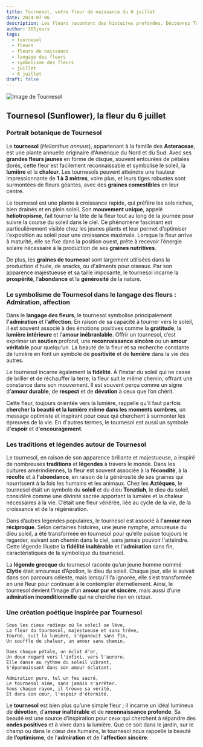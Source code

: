 ```yaml
---
title: Tournesol, votre fleur de naissance du 6 juillet
date: 2024-07-06
description: Les fleurs racontent des histoires profondes. Découvrez Tournesol, votre fleur de naissance du 6 juillet, ses symboles et récits fascinants. Plongez dans sa signification et son langage unique dans l'art floral.
author: 365jours
tags:
  - tournesol
  - fleurs
  - fleurs de naissance
  - langage des fleurs
  - symbolisme des fleurs
  - juillet
  - 6 juillet
draft: false
---
```



![Image de Tournesol](https://cdn.pixabay.com/photo/2022/07/30/14/35/sunflowers-7353922_640.jpg#center)


## Tournesol (Sunflower), la fleur du 6 juillet

### Portrait botanique de Tournesol

Le **tournesol** (_Helianthus annuus_), appartenant à la famille des **Asteraceae**, est une plante annuelle originaire d'Amérique du Nord et du Sud. Avec ses **grandes fleurs jaunes** en forme de disque, souvent entourées de pétales dorés, cette fleur est facilement reconnaissable et symbolise le soleil, la **lumière** et la **chaleur**. Les tournesols peuvent atteindre une hauteur impressionnante de **1 à 3 mètres**, voire plus, et leurs tiges robustes sont surmontées de fleurs géantes, avec des **graines comestibles** en leur centre.

Le tournesol est une plante à croissance rapide, qui préfère les sols riches, bien drainés et en plein soleil. Son **mouvement unique**, appelé **héliotropisme**, fait tourner la tête de la fleur tout au long de la journée pour suivre la course du soleil dans le ciel. Ce phénomène fascinant est particulièrement visible chez les jeunes plants et leur permet d’optimiser l'exposition au soleil pour une croissance maximale. Lorsque la fleur arrive à maturité, elle se fixe dans la position ouest, prête à recevoir l’énergie solaire nécessaire à la production de ses **graines nutritives**.

De plus, les **graines de tournesol** sont largement utilisées dans la production d'huile, de snacks, ou d'aliments pour oiseaux. Par son apparence majestueuse et sa taille imposante, le tournesol incarne la **prospérité**, l’**abondance** et la **générosité** de la nature.

### Le symbolisme de Tournesol dans le langage des fleurs : Admiration, affection

Dans le **langage des fleurs**, le tournesol symbolise principalement **l'admiration** et l'**affection**. En raison de sa capacité à tourner vers le soleil, il est souvent associé à des émotions positives comme la **gratitude**, la **lumière intérieure** et l’**amour inébranlable**. Offrir un tournesol, c’est exprimer un **soutien** profond, une **reconnaissance sincère** ou un **amour véritable** pour quelqu'un. La beauté de la fleur et sa recherche constante de lumière en font un symbole de **positivité** et de **lumière** dans la vie des autres.

Le tournesol incarne également la **fidélité**. À l’instar du soleil qui ne cesse de briller et de réchauffer la terre, la fleur suit le même chemin, offrant une constance dans son mouvement. Il est souvent perçu comme un signe d'**amour durable**, de **respect** et de **dévotion** à ceux que l’on chérit.

Cette fleur, toujours orientée vers la lumière, rappelle qu’il faut parfois **chercher la beauté et la lumière même dans les moments sombres**, un message optimiste et inspirant pour ceux qui cherchent à surmonter les épreuves de la vie. En d'autres termes, le tournesol est aussi un symbole d'**espoir** et d'**encouragement**.

### Les traditions et légendes autour de Tournesol

Le tournesol, en raison de son apparence brillante et majestueuse, a inspiré de nombreuses **traditions** et **légendes** à travers le monde. Dans les cultures amérindiennes, la fleur est souvent associée à la **fécondité**, à la **récolte** et à **l'abondance**, en raison de la générosité de ses graines qui nourrissent à la fois les humains et les animaux. Chez les **Aztèques**, le tournesol était un symbole du **soleil** et du dieu **Tonatiuh**, le dieu du soleil, considéré comme une divinité sacrée apportant la lumière et la chaleur nécessaires à la vie. C’était une fleur vénérée, liée au cycle de la vie, de la croissance et de la régénération.

Dans d’autres légendes populaires, le tournesol est associé à **l'amour non réciproque**. Selon certaines histoires, une jeune nymphe, amoureuse du dieu soleil, a été transformée en tournesol pour qu’elle puisse toujours le regarder, suivant son chemin dans le ciel, sans jamais pouvoir l'atteindre. Cette légende illustre la **fidélité inaltérable** et l’**admiration** sans fin, caractéristiques de la symbolique du tournesol.

La **légende grecque** du tournesol raconte qu’un jeune homme nommé **Clytie** était amoureux d’Apollon, le dieu du soleil. Chaque jour, elle le suivait dans son parcours céleste, mais lorsqu’il l’a ignorée, elle s’est transformée en une fleur pour continuer à le contempler éternellement. Ainsi, le tournesol devient l’image d’un **amour pur et sincère**, mais aussi d’une **admiration inconditionnelle** qui ne cherche rien en retour.

### Une création poétique inspirée par Tournesol

```
Sous les cieux radieux où le soleil se lève,  
La fleur du tournesol, majestueuse et sans trêve,  
Tourne, suit la lumière, s'épanouit sans fin,  
Un souffle de chaleur, un amour sans chemin.

Dans chaque pétale, un éclat d'or,  
Un doux regard vers l'infini, vers l'aurore.  
Elle danse au rythme du soleil vibrant,  
S'épanouissant dans son amour éclatant.

Admiration pure, tel un feu sacré,  
Le tournesol aime, sans jamais s'arrêter.  
Sous chaque rayon, il trouve sa vérité,  
Et dans son cœur, l'espoir d'éternité.
```

Le **tournesol** est bien plus qu’une simple fleur ; il incarne un idéal lumineux de **dévotion**, d’**amour inaltérable** et de **reconnaissance profonde**. Sa beauté est une source d’inspiration pour ceux qui cherchent à répandre des **ondes positives** et à vivre dans la lumière. Que ce soit dans le jardin, sur le champ ou dans le cœur des humains, le tournesol nous rappelle la beauté de **l’optimisme**, de l’**admiration** et de l’**affection sincère**.